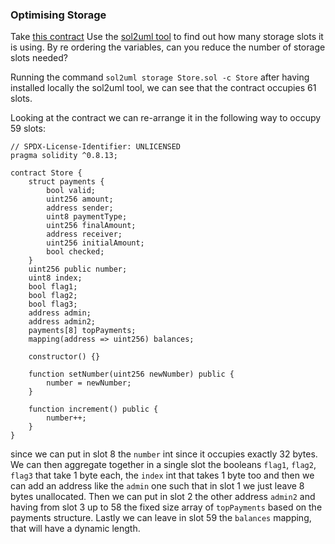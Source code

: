 ### Optimising Storage

Take [this contract](https://gist.github.com/extropyCoder/6e9b5d5497b8ead54590e72382cdca24)
Use the [sol2uml tool](https://github.com/naddison36/sol2uml) to find out how many storage slots it is using.
By re ordering the variables, can you reduce the number of storage slots needed?

Running the command `sol2uml storage Store.sol -c Store` after having installed locally the sol2uml tool, we can see that the contract occupies 61 slots.

Looking at the contract we can re-arrange it in the following way to occupy 59 slots:

```solidity
// SPDX-License-Identifier: UNLICENSED
pragma solidity ^0.8.13;

contract Store {
    struct payments {
        bool valid;
        uint256 amount;
        address sender;
        uint8 paymentType;
        uint256 finalAmount;
        address receiver;
        uint256 initialAmount;
        bool checked;
    }
    uint256 public number;
    uint8 index;
    bool flag1;
    bool flag2;
    bool flag3;
    address admin;
    address admin2;
    payments[8] topPayments;
    mapping(address => uint256) balances;

    constructor() {}

    function setNumber(uint256 newNumber) public {
        number = newNumber;
    }

    function increment() public {
        number++;
    }
}
```

since we can put in slot 8 the `number` int since it occupies exactly 32 bytes. We can then aggregate together in a single slot the booleans `flag1`, `flag2`, `flag3` that take 1 byte each, the `index` int that takes 1 byte too and then we can add an address like the `admin` one such that in slot 1 we just leave 8 bytes unallocated. Then we can put in slot 2 the other address `admin2` and having from slot 3 up to 58 the fixed size array of `topPayments` based on the payments structure. Lastly we can leave in slot 59 the `balances` mapping, that will have a dynamic length.
